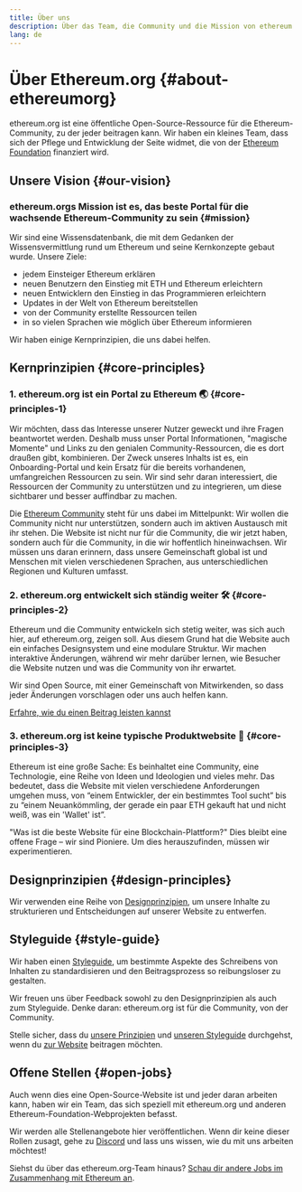 ```yaml
---
title: Über uns
description: Über das Team, die Community und die Mission von ethereum.org
lang: de
---
```


# Über Ethereum.org {#about-ethereumorg}

ethereum.org ist eine öffentliche Open-Source-Ressource für die Ethereum-Community, zu der jeder beitragen kann. Wir haben ein kleines Team, dass sich der Pflege und Entwicklung der Seite widmet, die von der [Ethereum Foundation](/foundation/) finanziert wird.

## Unsere Vision {#our-vision}

### ethereum.orgs Mission ist es, das beste Portal für die wachsende Ethereum-Community zu sein {#mission}

Wir sind eine Wissensdatenbank, die mit dem Gedanken der Wissensvermittlung rund um Ethereum und seine Kernkonzepte gebaut wurde. Unsere Ziele:

- jedem Einsteiger Ethereum erklären
- neuen Benutzern den Einstieg mit ETH und Ethereum erleichtern
- neuen Entwicklern den Einstieg in das Programmieren erleichtern
- Updates in der Welt von Ethereum bereitstellen
- von der Community erstellte Ressourcen teilen
- in so vielen Sprachen wie möglich über Ethereum informieren

Wir haben einige Kernprinzipien, die uns dabei helfen.

## Kernprinzipien {#core-principles}

### 1. ethereum.org ist ein Portal zu Ethereum 🌏 {#core-principles-1}

Wir möchten, dass das Interesse unserer Nutzer geweckt und ihre Fragen beantwortet werden. Deshalb muss unser Portal Informationen, "magische Momente" und Links zu den genialen Community-Ressourcen, die es dort draußen gibt, kombinieren. Der Zweck unseres Inhalts ist es, ein Onboarding-Portal und kein Ersatz für die bereits vorhandenen, umfangreichen Ressourcen zu sein. Wir sind sehr daran interessiert, die Ressourcen der Community zu unterstützen und zu integrieren, um diese sichtbarer und besser auffindbar zu machen.

Die [ Ethereum Community](/community/) steht für uns dabei im Mittelpunkt: Wir wollen die Community nicht nur unterstützen, sondern auch im aktiven Austausch mit ihr stehen. Die Website ist nicht nur für die Community, die wir jetzt haben, sondern auch für die Community, in die wir hoffentlich hineinwachsen. Wir müssen uns daran erinnern, dass unsere Gemeinschaft global ist und Menschen mit vielen verschiedenen Sprachen, aus unterschiedlichen Regionen und Kulturen umfasst.

### 2. ethereum.org entwickelt sich ständig weiter 🛠 {#core-principles-2}

Ethereum und die Community entwickeln sich stetig weiter, was sich auch hier, auf ethereum.org, zeigen soll. Aus diesem Grund hat die Website auch ein einfaches Designsystem und eine modulare Struktur. Wir machen interaktive Änderungen, während wir mehr darüber lernen, wie Besucher die Website nutzen und was die Community von ihr erwartet.

Wir sind Open Source, mit einer Gemeinschaft von Mitwirkenden, so dass jeder Änderungen vorschlagen oder uns auch helfen kann.

[Erfahre, wie du einen Beitrag leisten kannst](/contributing/)

### 3. ethereum.org ist keine typische Produktwebsite 🦄 {#core-principles-3}

Ethereum ist eine große Sache: Es beinhaltet eine Community, eine Technologie, eine Reihe von Ideen und Ideologien und vieles mehr. Das bedeutet, dass die Website mit vielen verschiedene Anforderungen umgehen muss, von “einem Entwickler, der ein bestimmtes Tool sucht” bis zu “einem Neuankömmling, der gerade ein paar ETH gekauft hat und nicht weiß, was ein 'Wallet' ist”.

"Was ist die beste Website für eine Blockchain-Plattform?" Dies bleibt eine offene Frage – wir sind Pioniere. Um dies herauszufinden, müssen wir experimentieren.

## Designprinzipien {#design-principles}

Wir verwenden eine Reihe von [Designprinzipien](/contributing/design-principles/), um unsere Inhalte zu strukturieren und Entscheidungen auf unserer Website zu entwerfen.

## Styleguide {#style-guide}

Wir haben einen [Styleguide](/contributing/style-guide/), um bestimmte Aspekte des Schreibens von Inhalten zu standardisieren und den Beitragsprozess so reibungsloser zu gestalten.

Wir freuen uns über Feedback sowohl zu den Designprinzipien als auch zum Styleguide. Denke daran: ethereum.org ist für die Community, von der Community.

Stelle sicher, dass du [unsere Prinzipien](/contributing/design-principles/) und [unseren Styleguide](/contributing/style-guide/) durchgehst, wenn du [zur Website](/contributing/) beitragen möchten.

## Offene Stellen {#open-jobs}

Auch wenn dies eine Open-Source-Website ist und jeder daran arbeiten kann, haben wir ein Team, das sich speziell mit ethereum.org und anderen Ethereum-Foundation-Webprojekten befasst.

Wir werden alle Stellenangebote hier veröffentlichen. Wenn dir keine dieser Rollen zusagt, gehe zu [Discord](https://discord.gg/CetY6Y4) und lass uns wissen, wie du mit uns arbeiten möchtest!

Siehst du über das ethereum.org-Team hinaus? [Schau dir andere Jobs im Zusammenhang mit Ethereum an](/community/get-involved/#ethereum-jobs/).

